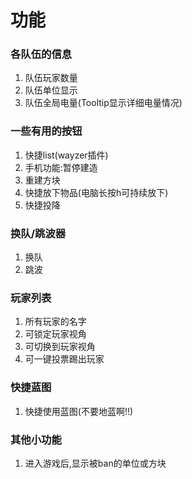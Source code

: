 # 功能
### 各队伍的信息
1. 队伍玩家数量
2. 队伍单位显示
3. 队伍全局电量(Tooltip显示详细电量情况)
### 一些有用的按钮
1. 快捷list(wayzer插件)
2. 手机功能:暂停建造
3. 重建方块
4. 快捷放下物品(电脑长按h可持续放下)
5. 快捷投降
### 换队/跳波器
1. 换队
2. 跳波
### 玩家列表
1. 所有玩家的名字
2. 可锁定玩家视角
3. 可切换到玩家视角
4. 可一键投票踢出玩家
### 快捷蓝图
1. 快捷使用蓝图(不要地蓝啊!!)
### 其他小功能
1. 进入游戏后,显示被ban的单位或方块
